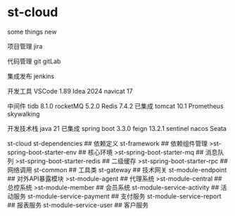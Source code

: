 # st-cloud
some things new

项目管理
jira

代码管理
git
gitLab

集成发布
jenkins

开发工具
VSCode 1.89
Idea 2024
navicat 17

中间件
tidb 8.1.0
rocketMQ 5.2.0
Redis 7.4.2  已集成
tomcat 10.1
Prometheus
skywalking

开发技术栈
java 21  已集成
spring boot 3.3.0
feign 13.2.1
sentinel
nacos
Seata

st-cloud
    st-dependencies                     ## 依赖定义
    st-framework                        ## 依赖组件管理
        >st-spring-boot-starter-env     ## 核心环境
        >st-spring-boot-starter-mq      ## 消息队列
        >st-spring-boot-starter-redis   ## 二级缓存
        >st-spring-boot-starter-rpc     ## 网络调用
    st-common                           ## 工具类
    st-gateway                          ## 技术网关
    st-module-endpoint                  ## 对外API暴露模块
        >st-module-agent                ## 代理系统
        >st-module-central              ## 总控系统
        >st-module-member               ## 会员系统
    st-module-service-activity          ## 活动服务
    st-module-service-payment           ## 支付服务
    st-module-service-report            ## 报表服务
    st-module-service-user              ## 客户服务
